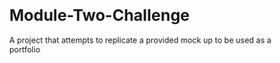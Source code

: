# Module-Two-Challenge
A project that attempts to replicate a provided mock up to be used as a portfolio

